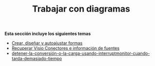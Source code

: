 ﻿---
title: Trabajar con diagramas
type: docs
weight: 40
url: /es/java/working-with-diagrams/
---
**Esta sección incluye los siguientes temas** 
- [Crear, diseñar y autoajustar formas](/diagram/es/java/create-2c-layout-and-auto-fit-shapes/)
- [Recuperar Visio Conectores e información de fuentes](/diagram/es/java/retrieve-visio-connectors-and-font-information/)
- [detener-la-conversión-o-la-carga-usando-interruptmonitor-cuando-tarda-demasiado-tiempo](/diagram/es/java/stop-conversion-or-loading-using-interruptmonitor-when-it-is-taking-too-long/)

